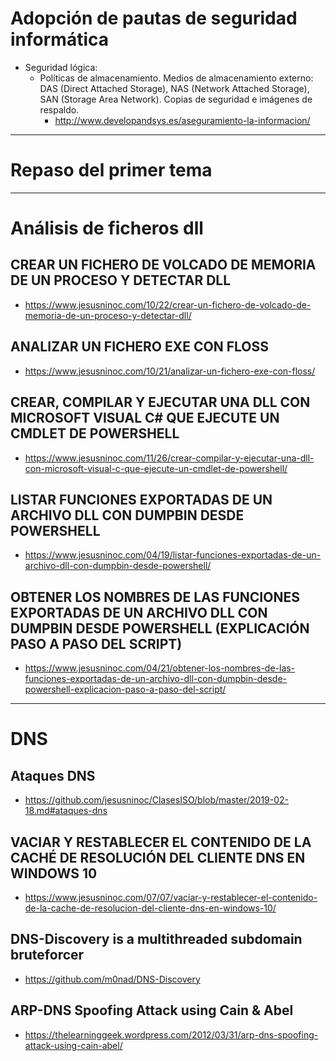 # Adopción de pautas de seguridad informática
- Seguridad lógica:
  - Políticas de almacenamiento. Medios de almacenamiento externo: DAS (Direct Attached Storage), NAS (Network Attached Storage), SAN (Storage Area Network). Copias de seguridad e imágenes de respaldo.
    - http://www.developandsys.es/aseguramiento-la-informacion/

------------------

# Repaso del primer tema

------------------

# Análisis de ficheros dll
## CREAR UN FICHERO DE VOLCADO DE MEMORIA DE UN PROCESO Y DETECTAR DLL
* https://www.jesusninoc.com/10/22/crear-un-fichero-de-volcado-de-memoria-de-un-proceso-y-detectar-dll/
## ANALIZAR UN FICHERO EXE CON FLOSS
* https://www.jesusninoc.com/10/21/analizar-un-fichero-exe-con-floss/
## CREAR, COMPILAR Y EJECUTAR UNA DLL CON MICROSOFT VISUAL C# QUE EJECUTE UN CMDLET DE POWERSHELL
* https://www.jesusninoc.com/11/26/crear-compilar-y-ejecutar-una-dll-con-microsoft-visual-c-que-ejecute-un-cmdlet-de-powershell/
## LISTAR FUNCIONES EXPORTADAS DE UN ARCHIVO DLL CON DUMPBIN DESDE POWERSHELL
* https://www.jesusninoc.com/04/19/listar-funciones-exportadas-de-un-archivo-dll-con-dumpbin-desde-powershell/
## OBTENER LOS NOMBRES DE LAS FUNCIONES EXPORTADAS DE UN ARCHIVO DLL CON DUMPBIN DESDE POWERSHELL (EXPLICACIÓN PASO A PASO DEL SCRIPT)
* https://www.jesusninoc.com/04/21/obtener-los-nombres-de-las-funciones-exportadas-de-un-archivo-dll-con-dumpbin-desde-powershell-explicacion-paso-a-paso-del-script/

------------------

# DNS
## Ataques DNS
* https://github.com/jesusninoc/ClasesISO/blob/master/2019-02-18.md#ataques-dns

## VACIAR Y RESTABLECER EL CONTENIDO DE LA CACHÉ DE RESOLUCIÓN DEL CLIENTE DNS EN WINDOWS 10
* https://www.jesusninoc.com/07/07/vaciar-y-restablecer-el-contenido-de-la-cache-de-resolucion-del-cliente-dns-en-windows-10/

## DNS-Discovery is a multithreaded subdomain bruteforcer
* https://github.com/m0nad/DNS-Discovery

## ARP-DNS Spoofing Attack using Cain & Abel
* https://thelearninggeek.wordpress.com/2012/03/31/arp-dns-spoofing-attack-using-cain-abel/
